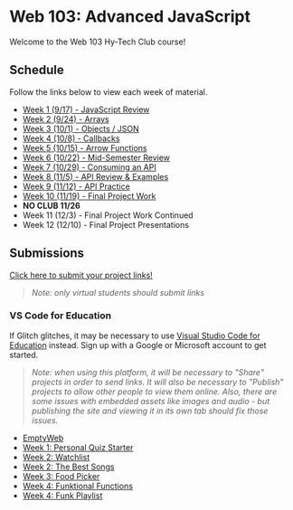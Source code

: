# Web 103: Advanced JavaScript
Welcome to the Web 103 Hy-Tech Club course!

## Schedule
Follow the links below to view each week of material.

- [Week 1 (9/17) - JavaScript Review](JsReview/StudentDesc.md)
- [Week 2 (9/24) - Arrays](Arrays/StudentDesc.md)
- [Week 3 (10/1) - Objects / JSON](Objects/StudentDesc.md)
- [Week 4 (10/8) - Callbacks](Callbacks/StudentDesc.md)
- [Week 5 (10/15) - Arrow Functions](ArrowFunctions/StudentDesc.md)
- [Week 6 (10/22) - Mid-Semester Review](MidSemesterReview/StudentDesc.md)
- [Week 7 (10/29) - Consuming an API](ApiConsumption/StudentDesc.md)
- [Week 8 (11/5) - API Review & Examples](ApiReviewExamples/StudentDesc.md)
- [Week 9 (11/12) - API Practice](ApiPractice/StudentDesc.md)
- [Week 10 (11/19) - Final Project Work](FinalProject/StudentDesc.md)
- **NO CLUB 11/26**
- Week 11 (12/3) - Final Project Work Continued
- Week 12 (12/10) - Final Project Presentations

##  Submissions
[Click here to submit your project links!](https://hylandtechclub.com/GlitchLink)

>_Note: only virtual students should submit links_

### VS Code for Education
If Glitch glitches, it may be necessary to use [Visual Studio Code for Education](https://vscodeedu.com/) instead. Sign up with a Google or Microsoft account to get started.

>_Note: when using this platform, it will be necessary to "Share" projects in order to send links. It will also be necessary to "Publish" projects to allow other people to view them online. Also, there are some issues with embedded assets like images and audio - but publishing the site and viewing it in its own tab should fix those issues._

- [EmptyWeb](https://vscodeedu.com/fIutwSTikdAllE0aICni)
- [Week 1: Personal Quiz Starter](https://vscodeedu.com/LqIpbHNI2dk0lWzB3ViQ)
- [Week 2: Watchlist](https://vscodeedu.com/tFDrBoBdJHidrQcGbuHD)
- [Week 2: The Best Songs](https://vscodeedu.com/9NOoBJIn2GP8pOL3F8k6)
- [Week 3: Food Picker](https://vscodeedu.com/xy5N8WHG3lR17oTZYUta)
- [Week 4: Funktional Functions](https://vscodeedu.com/QvuHNxsJjPxmLk5cWqRA)
- [Week 4: Funk Playlist](https://vscodeedu.com/IclldDQwPld8O2W4I2jr)
